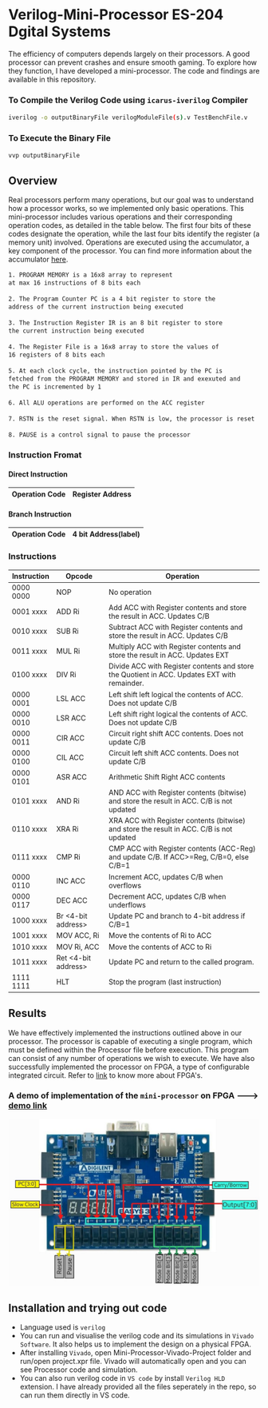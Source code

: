 # **Verilog-Mini-Processor ES-204 Dgital Systems**
The efficiency of computers depends largely on their processors. A good processor can prevent crashes and ensure smooth gaming. To explore how they function, I have developed a mini-processor. The code and findings are available in this repository.

### **To Compile the Verilog Code using ```icarus-iverilog``` Compiler**
```bash
iverilog -o outputBinaryFile verilogModuleFile(s).v TestBenchFile.v
```

### **To Execute the Binary File**
```bash
vvp outputBinaryFile
```
## Overview

Real processors perform many operations, but our goal was to understand how a processor works, so we implemented only basic operations. This mini-processor includes various operations and their corresponding operation codes, as detailed in the table below. The first four bits of these codes designate the operation, while the last four bits identify the register (a memory unit) involved. Operations are executed using the accumulator, a key component of the processor. You can find more information about the accumulator [here](https://www.studysmarter.co.uk/explanations/computer-science/computer-organisation-and-architecture/accumulator/#:~:text=An%20accumulator%20functions%20as%20a,main%20memory%20or%20another%20register.).

```
1. PROGRAM MEMORY is a 16x8 array to represent
at max 16 instructions of 8 bits each

2. The Program Counter PC is a 4 bit register to store the
address of the current instruction being executed

3. The Instruction Register IR is an 8 bit register to store
the current instruction being executed

4. The Register File is a 16x8 array to store the values of
16 registers of 8 bits each

5. At each clock cycle, the instruction pointed by the PC is
fetched from the PROGRAM MEMORY and stored in IR and exexuted and 
the PC is incremented by 1

6. All ALU operations are performed on the ACC register

7. RSTN is the reset signal. When RSTN is low, the processor is reset

8. PAUSE is a control signal to pause the processor

```

### Instruction Fromat
#### Direct Instruction
| Operation Code | Register Address |
|---------------|---------------|

#### Branch Instruction
| Operation Code | 4 bit Address(label) |
|---------------|---------------|


### Instructions
| Instruction | Opcode | Operation          |
|-------------|--------|--------------------|
| 0000 0000   | NOP    | No operation       |                                                  
| 0001 xxxx   | ADD Ri | Add ACC with Register contents and store the result in ACC. Updates C/B | 
| 0010 xxxx   | SUB Ri | Subtract ACC with Register contents and store the result in ACC. Updates C/B | 
| 0011 xxxx   | MUL Ri | Multiply ACC with Register contents and store the result in ACC. Updates EXT | 
| 0100 xxxx   | DIV Ri | Divide ACC with Register contents and store the Quotient in ACC. Updates EXT with remainder. | 
| 0000 0001   | LSL ACC| Left shift left logical the contents of ACC. Does not update C/B | 
| 0000 0010   | LSR ACC| Left shift right logical the contents of ACC. Does not update C/B | 
| 0000 0011   | CIR ACC| Circuit right shift ACC contents. Does not update C/B | 
| 0000 0100   | CIL ACC| Circuit left shift ACC contents. Does not update C/B | 
| 0000 0101   | ASR ACC| Arithmetic Shift Right ACC contents | 
| 0101 xxxx   | AND Ri | AND ACC with Register contents (bitwise) and store the result in ACC. C/B is not updated | 
| 0110 xxxx   | XRA Ri | XRA ACC with Register contents (bitwise) and store the result in ACC. C/B is not updated | 
| 0111 xxxx   | CMP Ri | CMP ACC with Register contents (ACC-Reg) and update C/B. If ACC>=Reg, C/B=0, else C/B=1 | 
| 0000 0110   | INC ACC| Increment ACC, updates C/B when overflows | 
| 0000 0117   | DEC ACC| Decrement ACC, updates C/B when underflows | 
| 1000 xxxx   | Br <4-bit address> | Update PC and branch to 4-bit address if C/B=1 | 
| 1001 xxxx   | MOV ACC, Ri | Move the contents of Ri to ACC | 
| 1010 xxxx   | MOV Ri, ACC | Move the contents of ACC to Ri | 
| 1011 xxxx   | Ret <4-bit address> | Update PC and return to the called program. | 
| 1111 1111   | HLT    | Stop the program (last instruction) | 


## Results
We have effectively implemented the instructions outlined above in our processor. The processor is capable of executing a single program, which must be defined within the Processor file before execution. This program can consist of any number of operations we wish to execute. We have also successfully implemented the processor on FPGA, a type of configurable integrated circuit. Refer to [link](https://en.wikipedia.org/wiki/Field-programmable_gate_array) to know more about FPGA's.

### A demo of implementation of the `mini-processor` on FPGA ---> [demo link](https://drive.google.com/file/d/1bZyZVlbj9aQSpFpS6jZFbf3M80JppOU-/view?usp=sharing)
![](/FPGA_Labeled_Diagram.jpg)

## Installation and trying out code
- Language used is `verilog`
- You can run and visualise the verilog code and its simulations in `Vivado Software`. It also helps us to implement the design on a physical FPGA.
- After installing `Vivado`, open Mini-Processor-Vivado-Project folder and run/open project.xpr file. Vivado will automatically open and you can see Processor code and simulation. 
- You can also run verilog code in `VS code` by install `Verilog HLD` extension. I have already provided all the files seperately in the repo, so can run them directly in VS code.
